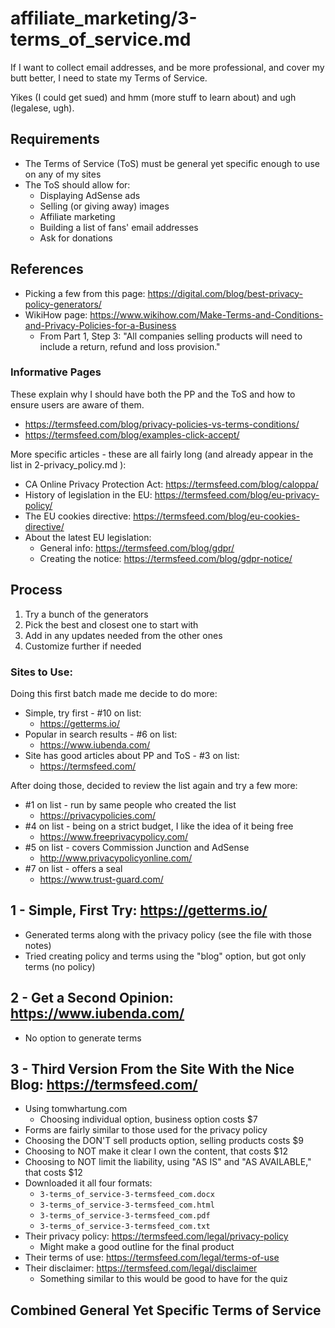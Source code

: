 
# affiliate_marketing/3-terms_of_service.md

If I want to collect email addresses, and be more professional, and cover my butt better,
I need to state my Terms of Service.

Yikes (I could get sued) and hmm (more stuff to learn about) and ugh (legalese, ugh).

## Requirements

- The Terms of Service (ToS) must be general yet specific enough to use on any of my sites
- The ToS should allow for:
  - Displaying AdSense ads
  - Selling (or giving away) images
  - Affiliate marketing
  - Building a list of fans' email addresses
  - Ask for donations

## References

- Picking a few from this page: https://digital.com/blog/best-privacy-policy-generators/
- WikiHow page: https://www.wikihow.com/Make-Terms-and-Conditions-and-Privacy-Policies-for-a-Business
  - From Part 1, Step 3: "All companies selling products will need to include a return, refund and loss provision."

### Informative Pages

These explain why I should have both the PP and the ToS and how to ensure users are aware of them.

- https://termsfeed.com/blog/privacy-policies-vs-terms-conditions/
- https://termsfeed.com/blog/examples-click-accept/

More specific articles - these are all fairly long (and already appear in the list in 2-privacy_policy.md ):

- CA Online Privacy Protection Act: https://termsfeed.com/blog/caloppa/
- History of legislation in the EU: https://termsfeed.com/blog/eu-privacy-policy/
- The EU cookies directive: https://termsfeed.com/blog/eu-cookies-directive/
- About the latest EU legislation:
  - General info: https://termsfeed.com/blog/gdpr/
  - Creating the notice: https://termsfeed.com/blog/gdpr-notice/

## Process

1. Try a bunch of the generators
2. Pick the best and closest one to start with
3. Add in any updates needed from the other ones
4. Customize further if needed

### Sites to Use:

Doing this first batch made me decide to do more:

- Simple, try first - #10 on list:
  - https://getterms.io/
- Popular in search results - #6 on list:
  - https://www.iubenda.com/
- Site has good articles about PP and ToS - #3 on list:
  - https://termsfeed.com/

After doing those, decided to review the list again and try a few more:

- #1 on list - run by same people who created the list
  - https://privacypolicies.com/
- #4 on list - being on a strict budget, I like the idea of it being free
  - https://www.freeprivacypolicy.com/
- #5 on list - covers Commission Junction and AdSense
  - http://www.privacypolicyonline.com/
- #7 on list - offers a seal
  - https://www.trust-guard.com/

## 1 - Simple, First Try: https://getterms.io/

- Generated terms along with the privacy policy (see the file with those notes)
- Tried creating policy and terms using the "blog" option, but got only terms (no policy)

## 2 - Get a Second Opinion: https://www.iubenda.com/

- No option to generate terms

## 3 - Third Version From the Site With the Nice Blog: https://termsfeed.com/

- Using tomwhartung.com
  - Choosing individual option, business option costs $7
- Forms are fairly similar to those used for the privacy policy
- Choosing the DON'T sell products option, selling products costs $9
- Choosing to NOT make it clear I own the content, that costs $12
- Choosing to NOT limit the liability, using "AS IS" and "AS AVAILABLE," that costs $12
- Downloaded it all four formats:
  - `3-terms_of_service-3-termsfeed_com.docx`
  - `3-terms_of_service-3-termsfeed_com.html`
  - `3-terms_of_service-3-termsfeed_com.pdf`
  - `3-terms_of_service-3-termsfeed_com.txt`
- Their privacy policy: https://termsfeed.com/legal/privacy-policy
  - Might make a good outline for the final product
- Their terms of use: https://termsfeed.com/legal/terms-of-use
- Their disclaimer: https://termsfeed.com/legal/disclaimer
  - Something similar to this would be good to have for the quiz





## Combined General Yet Specific Terms of Service



